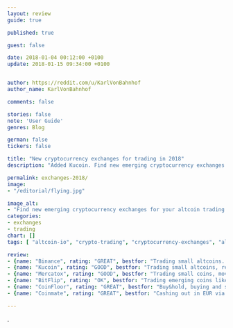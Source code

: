 ```yaml
---
layout: review
guide: true

published: true

guest: false

date: 2018-01-04 00:12:00 +0100
update: 2018-01-15 09:34:00 +0100


author: https://reddit.com/u/KarlVonBahnhof
author_name: KarlVonBahnhof

comments: false

stories: false
note: 'User Guide'
genres: Blog

german: false
tickers: false

title: "New cryptocurrency exchanges for trading in 2018"
description: "Added Kucoin. Find new emerging cryptocurrency exchanges for your altcoin trading in 2018 (and avoid potential drama)."

permalink: exchanges-2018/
image:
- "/editorial/flying.jpg"

image_alt:
- "Find new emerging cryptocurrency exchanges for your altcoin trading in 2018. Flying image via Pexels."
categories:
- exchanges
- trading
chart: []
tags: [ "altcoin-io", "crypto-trading", "cryptocurrency-exchanges", "altcoin-trading"]

review:
- {name: "Binance", rating: "GREAT", bestfor: "Trading small altcoins. They have regular additions of new coins (one a month) and users can vote which coins they want added.", signup: "Open, no verification necessary but they limit withdrawal to 1 BTC worth per day without verification.", comment: "Binance is where eager shitcoin traders and P&D groups migrate from Polo and Trex. If you are looking to trade a coin that is just about to be hyped up, changes are it's on Binance. There also sometimes happen to be opportunities for manual arb between Binance and some of the bigger crypto exchanges.", link: "https://www.binance.com/?ref=15980293", pic: "/features/2018/binance.png"}
- {name: "Kucoin", rating: "GOOD", bestfor: "Trading small altcoins, receiving forked tokens. They have markets denominated in BTC, ETH, NEO, Tether and KucoinShares - their own token (similarly as on Binance).", signup: "Open, no verification necessary.", comment: "Just another new altcoin exchange that isn't overloaded yet. No scam accusations known, they have RaiBlocks and other new coins of the month. The CEO has background from Alibaba. Users who hold KCS get a bonus for holding that.", link: "https://www.kucoin.com/#/?r=7wJhh7", pic: "/features/2018/kucoin.jpg"}
- {name: "Mercatox", rating: "GOOD", bestfor: "Trading small coins, moving fiat in and out via e-wallets (OkPay).", comment: "Mercatox is the next place to go if you aren't trading the coin of the day on Binance, or perhaps if you are up for some arb. The site has been cranky lately but they are working on it. They've signed up insane amount of new accounts over the past weeks.", signup: "Open. Big influx of new people currently. Verification is not necessary but withdrawals are limited to 0.5 BTC worth a day without.", link: "https://mercatox.com/?referrer=137469"}
- {name: "BitFlip", rating: "OK", bestfor: "Trading emerging coins like RaiBlocks, fiat transfers in or out via e-wallets (Payeer, WebMoney, AdvCash) or directly to a VISA card (with expensive fees). Trading costs only 0.1% maker and 0.18% taker though, which is very nice.", comment: "Small exchange with oldschool charting that will freeze during high loads. It is a new place but it looks like something from 2013, and it has a trollbox. The company is based in the UK but the website and selection of fiat currencies looks very Russia-oriented. There have been some scam accusations on bitcointalk.", signup: "Open.", link: "https://bitflip.li/?ref=16sdsmzkzhec", pic: "/features/2018/bitflip.png"}
- {name: "CoinFloor", rating: "GREAT", bestfor: "Buy&hold, buying and selling for GBP", comment: "Coinfloor is a London-based exchange that has currently the most liquid GBP markets for BTC, BCH, ETH, ETC, LTC and XRP. For bitcoin they also added EUR, PLN and USD markets and they provide a desktop GUI for advanced trading via their API. They aim to be secure and transparent with public audits, professional brokers and decent customer service, all of which is a nice change for once. The fee is 0.3% maker taker, which is a lot, but they also have an OTC desk. The exchange rep Mark is on Reddit as u/Mark_Coinfloor. Coinfloor is VC backed by the co-founder of TransferWise Taavet Hinrikus and Adam Knight, the former MD of Goldman Sachs.", signup: "Open. Needs ID verification. Currently they have taken down the list of country residencies they allow and redirect new users directly to signup form and ID verification. They are also open to corporate accounts.", pic: "/features/2018/coinfloor.png", link: "https://coinfloor.co.uk"}
- {name: "Coinmate", rating: "GREAT", bestfor: "Cashing out in EUR via SEPA transfer, Coinmate is not an exchange for advanced trading. BTC, LTC and BCH markets.", signup: "Open. For fiat transfers they require video verification. Since December 2017 there has been a lot of new users and because the verification takes some time, be prepared to wait in queue for at least in hour.", comment: "This post is meant to compare cryptocurrency exchanges for trading but cashing out is vital for people who trade the fiat pairs. If you aren't willing to have your fiat balance sitting on an exchange (it really isn't the best you can do) you can either stick it to Bitfinex for lending, if you already have an account there since signups are still closed at the time of writing, or you will need to go through the process of moving your fiat to a bank. Coinmate only has BTCEUR market (and crypto markets for LTC and BCH). If you don't have an EUR bank account you might want to look up Revolut or similar apps and see if you can manage this either as an individual or by creating a company based in Europe. At the very least, put this on your bucket list of things to do when you cannot find an opportunity for a trade. It's slightly more productive than arguing with Reddit trolls and remember, you need to have this set up before you make that profit to move around.", link: "https://coinmate.io/?referral=UVdneFZXd3hiVTVaV2s5YVlXSnNlazV4Um5ScGR3PT0", pic: "/features/2018/coinmate.png"}

---
```


.
